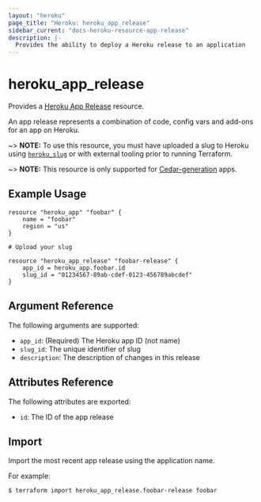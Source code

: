 ```yaml
---
layout: "heroku"
page_title: "Heroku: heroku_app_release"
sidebar_current: "docs-heroku-resource-app-release"
description: |-
  Provides the ability to deploy a Heroku release to an application
---
```


# heroku\_app\_release

Provides a [Heroku App Release](https://devcenter.heroku.com/articles/platform-api-reference#release)
resource.

An app release represents a combination of code, config vars and add-ons for an app on Heroku. 

~> **NOTE:** To use this resource, you must have uploaded a slug to Heroku using [`heroku_slug`](slug.html)
or with external tooling prior to running Terraform.

~> **NOTE:** This resource is only supported for [Cedar-generation](https://devcenter.heroku.com/articles/generations#cedar) apps.

## Example Usage
```hcl-terraform
resource "heroku_app" "foobar" {
    name = "foobar"
    region = "us"
}

# Upload your slug

resource "heroku_app_release" "foobar-release" {
    app_id = heroku_app.foobar.id
    slug_id = "01234567-89ab-cdef-0123-456789abcdef"
}
```

## Argument Reference

The following arguments are supported:

* `app_id`: (Required) The Heroku app ID (not name)
* `slug_id`: The unique identifier of slug
* `description`: The description of changes in this release

## Attributes Reference

The following attributes are exported:

* `id`: The ID of the app release

## Import
Import the most recent app release using the application name.

For example:
```
$ terraform import heroku_app_release.foobar-release foobar
```
